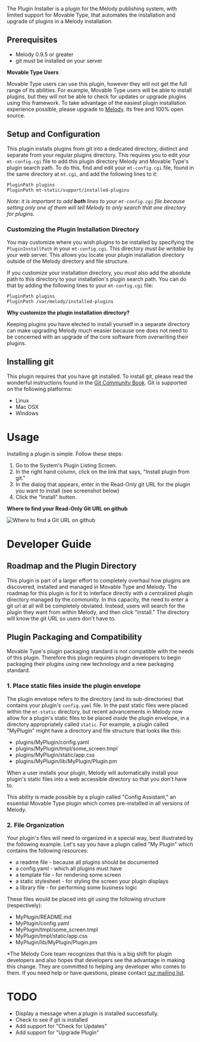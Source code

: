 The Plugin Installer is a plugin for the Melody publishing system, with limited support for Movable Type, that automates the installation and upgrade of plugins in a Melody installation.

## Prerequisites

* Melody 0.9.5 or greater
* git must be installed on your server

**Movable Type Users**

Movable Type users can use this plugin, however they will not get the full range of its abilities. For example, Movable Type users will be able to install plugins, but they will not be able to check for updates or upgrade plugins using this framework. To take advantage of the easiest plugin installation experience possible, please upgrade to [Melody](http://openmelody.org). Its free and 100% open source.

## Setup and Configuration

This plugin installs plugins from git into a dedicated directory, distinct and separate from your regular plugins directory. This requires you to edit your `mt-config.cgi` file to add this plugin directory Melody and Movable Type's plugin search path. To do this, find and edit your `mt-config.cgi` file, found in the same directory at `mt.cgi`, and add the following lines to it:

    PluginPath plugins
    PluginPath mt-static/support/installed-plugins

*Note: it is important to add **both** lines to your `mt-config.cgi` file because setting only one of them will tell Melody to only search that one directory for plugins.*

### Customizing the Plugin Installation Directory

You may customize where you wish plugins to be installed by specifying the `PluginInstallPath` in your `mt-config.cgi`. This directory *must be writable* by your web server. This allows you locate your plugin installation directory outside of the Melody directory and file structure. 

If you customize your installation directory, you *must* also add the absolute path to this directory to your installation's plugin search path. You can do that by adding the following lines to your `mt-config.cgi` file:

    PluginPath plugins
    PluginPath /var/melody/installed-plugins

**Why customize the plugin installation directory?**

Keeping plugins you have elected to install yourself in a separate directory can make upgrading Melody much eeasier because one does not need to be concerned with an upgrade of the core software from overwriting their plugins.

## Installing git

This plugin requires that you have git installed. To install git, please read the wonderful instructions found in the [Git Community Book](http://book.git-scm.com/2_installing_git.html). Git is supported on the following platforms:

* Linux
* Mac OSX
* Windows

# Usage

Installing a plugin is simple. Follow these steps:

1. Go to the System's Plugin Listing Screen.
2. In the right hand column, click on the link that says, "Install plugin from git."
3. In the dialog that appears, enter in the Read-Only git URL for the plugin you want to install (see screenshot below)
4. Click the "Install" button.

**Where to find your Read-Only Git URL on github**

![Where to find a Git URL on github](http://skitch.com/byrnereese/dnj6n/byrnereese-s-mt-plugin-configassistant-at-master-github)

# Developer Guide

## Roadmap and the Plugin Directory

This plugin is part of a larger effort to completely overhaul how plugins are discovered, installed and managed in Movable Type and Melody. The roadmap for this plugin is for it to interface directly with a centralized plugin directory managed by the community. In this capacity, the need to enter a git url at all will be completely obviated. Instead, users will search for the plugin they want from within Melody, and then click "install." The directory will know the git URL so users don't have to.

## Plugin Packaging and Compatibility

Movable Type's plugin packaging standard is not compatible with the needs of this plugin. Therefore this plugin requires plugin developers to begin packaging their plugins using new technology and a new packaging standard. 

### 1. Place static files inside the plugin envelope

The plugin envelope refers to the directory (and its sub-directories) that contains your plugin's `config.yaml` file. In the past static files were placed within the `mt-static` directory, but recent advancements in Melody now allow for a plugin's static files to be placed *inside* the plugin envelope, in a directory appropriately called `static`. For example, a plugin called "MyPlugin" might have a directory and file structure that looks like this:

* plugins/MyPlugin/config.yaml
* plugins/MyPlugin/tmpl/some_screen.tmpl
* plugins/MyPlugin/static/app.css
* plugins/MyPlugin/lib/MyPlugin/Plugin.pm

When a user installs your plugin, Melody will automatically install your plugin's static files into a web accessible directory so that you don't have to. 

This ability is made possible by a plugin called "Config Assistant," an essential Movable Type plugin which comes pre-installed in all versions of Melody.

### 2. File Organization

Your plugin's files will need to organized in a special way, best illustrated by the following example. Let's say you have a plugin called "My Plugin" which contains the following resources:

* a readme file - because all plugins should be documented
* a config.yaml - which all plugins must have
* a template file - for rendering some screen
* a static stylesheet - for styling the screen your plugin displays
* a library file - for performing some business logic

These files would be placed into git using the following structure (respectively):

* MyPlugin/README.md
* MyPlugin/config.yaml
* MyPlugin/tmpl/some_screen.tmpl
* MyPlugin/tmpl/static/app.css
* MyPlugin/lib/MyPlugin/Plugin.pm

*The Melody Core team recognizes that this is a big shift for plugin developers and also hopes that developers see the advantage in making this change. They are committed to helping any developer who comes to them. If you need help or have questions, please contact [our mailing list](http://groups.google.com/group/openmelody).

# TODO

* Display a message when a plugin is installed successfully.
* Check to see if git is installed
* Add support for "Check for Updates"
* Add support for "Upgrade Plugin"